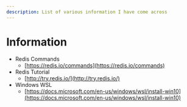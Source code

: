 ```yaml
---
description: List of various information I have come across
---
```


# Information

* Redis Commands
  * [https://redis.io/commands](https://redis.io/commands)
* Redis Tutorial
  * [http://try.redis.io/](http://try.redis.io/)
* Windows WSL
  * [https://docs.microsoft.com/en-us/windows/wsl/install-win10](https://docs.microsoft.com/en-us/windows/wsl/install-win10)

